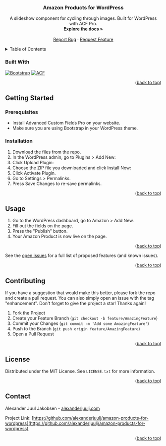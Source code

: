 <a name="readme-top"></a>

<br />
<div align="center">
  <h3 align="center">Amazon Products for WordPress</h3>
 

  <p align="center">
    A slideshow component for cycling through images. Built for WordPress with ACF Pro.
    <br />
    <a href="https://github.com/alexanderjuulj/amazon-products-for-wordpress"><strong>Explore the docs »</strong></a>
    <br />
    <br />
    <a href="https://github.com/alexanderjuulj/amazon-products-for-wordpress/issues">Report Bug</a>
    ·
    <a href="https://github.com/alexanderjuulj/amazon-products-for-wordpress/issues">Request Feature</a>
  </p>
</div>



<!-- TABLE OF CONTENTS -->
<details>
  <summary>Table of Contents</summary>
  <ol>
    <li>
      <a href="#about-the-project">About The Project</a>
      <ul>
        <li><a href="#built-with">Built With</a></li>
      </ul>
    </li>
    <li>
      <a href="#getting-started">Getting Started</a>
      <ul>
        <li><a href="#prerequisites">Prerequisites</a></li>
        <li><a href="#installation">Installation</a></li>
      </ul>
    </li>
    <li><a href="#usage">Usage</a></li>
    <li><a href="#contributing">Contributing</a></li>
    <li><a href="#license">License</a></li>
    <li><a href="#contact">Contact</a></li>
  </ol>
</details>

### Built With

[![Bootstrap][Bootstrap.com]][Bootstrap-url]
[![ACF][ACF.com]][ACF-url]

<p align="right">(<a href="#readme-top">back to top</a>)</p>


<!-- GETTING STARTED -->
## Getting Started

### Prerequisites

* Install Advanced Custom Fields Pro on your website.
* Make sure you are using Bootstrap in your WordPress theme.

### Installation

1. Download the files from the repo.
2. In the WordPress admin, go to Plugins > Add New:
3. Click Upload Plugin:
4. Choose the ZIP file you downloaded and click Install Now:
5. Click Activate Plugin.
6. Go to Settings > Permalinks. 
7. Press Save Changes to re-save permalinks. 

<p align="right">(<a href="#readme-top">back to top</a>)</p>


<!-- USAGE EXAMPLES -->
## Usage

1. Go to the WordPress dashboard, go to Amazon > Add New.
2. Fill out the fields on the page. 
3. Press the "Publish" button. 
4. Your Amazon Product is now live on the page. 

<p align="right">(<a href="#readme-top">back to top</a>)</p>

See the [open issues](https://github.com/alexanderjuulj/amazon-products-for-wordpress/issues) for a full list of proposed features (and known issues).

<p align="right">(<a href="#readme-top">back to top</a>)</p>



<!-- CONTRIBUTING -->
## Contributing

If you have a suggestion that would make this better, please fork the repo and create a pull request. You can also simply open an issue with the tag "enhancement".
Don't forget to give the project a star! Thanks again!

1. Fork the Project
2. Create your Feature Branch (`git checkout -b feature/AmazingFeature`)
3. Commit your Changes (`git commit -m 'Add some AmazingFeature'`)
4. Push to the Branch (`git push origin feature/AmazingFeature`)
5. Open a Pull Request

<p align="right">(<a href="#readme-top">back to top</a>)</p>



<!-- LICENSE -->
## License

Distributed under the MIT License. See `LICENSE.txt` for more information.

<p align="right">(<a href="#readme-top">back to top</a>)</p>



<!-- CONTACT -->
## Contact

Alexander Juul Jakobsen - [alexanderjuulj.com](https://alexanderjuulj.com)

Project Link: [https://github.com/alexanderjuulj/amazon-products-for-wordpress](https://github.com/alexanderjuulj/amazon-products-for-wordpress)

<p align="right">(<a href="#readme-top">back to top</a>)</p>


<!-- MARKDOWN LINKS & IMAGES -->
<!-- https://www.markdownguide.org/basic-syntax/#reference-style-links -->
[Bootstrap.com]: https://img.shields.io/badge/Bootstrap-563D7C?style=for-the-badge&logo=bootstrap&logoColor=white
[Bootstrap-url]: https://getbootstrap.com
[ACF.com]: https://img.shields.io/badge/ACF-00dab4?style=for-the-badge&logoColor=white
[ACF-url]: https://www.advancedcustomfields.com/
